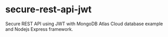 # secure-rest-api-jwt
Secure REST API using JWT with MongoDB Atlas Cloud database example and Nodejs Express framework.
